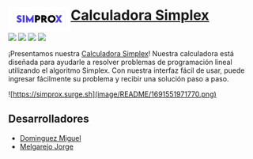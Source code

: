 # <img src="image/README/logo.png" align="left" height="50"/> [Calculadora Simplex](https://simprox.surge.sh)

![](https://img.shields.io/badge/HTML5-E34F26?style=for-the-badge&logo=html5&logoColor=white)
![](https://img.shields.io/badge/JavaScript-323330?style=for-the-badge&logo=javascript&logoColor=F7DF1E)
![](https://img.shields.io/badge/Sass-CC6699?style=for-the-badge&logo=sass&logoColor=white)
![](https://img.shields.io/badge/Tailwind_CSS-38B2AC?style=for-the-badge&logo=tailwind-css&logoColor=white)

¡Presentamos nuestra [Calculadora Simplex](https://simprox.surge.sh)! Nuestra calculadora está diseñada para ayudarle a resolver problemas de programación lineal utilizando el algoritmo Simplex. Con nuestra interfaz fácil de usar, puede ingresar fácilmente su problema y recibir una solución paso a paso.

![https://simprox.surge.sh](image/README/1691551971770.png)

## Desarrolladores
 - [Dominguez Miguel](https://github.com/pana-miguel)
 - [Melgarejo Jorge](https://github.com/JorgeMelgarejo22)
